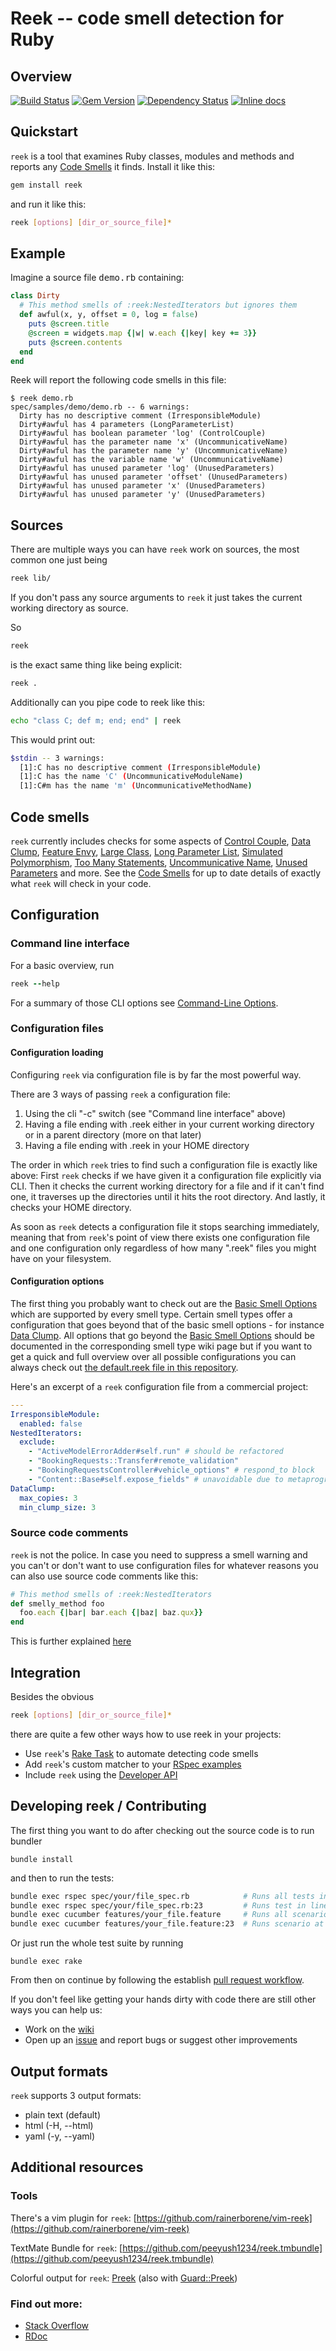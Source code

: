 # Reek -- code smell detection for Ruby

## Overview


[![Build Status](https://secure.travis-ci.org/troessner/reek.png?branch=master)](http://travis-ci.org/troessner/reek?branch=master)
[![Gem Version](https://badge.fury.io/rb/reek.png)](http://badge.fury.io/rb/reek)
[![Dependency Status](https://gemnasium.com/troessner/reek.png)](https://gemnasium.com/troessner/reek)
[![Inline docs](http://inch-ci.org/github/troessner/reek.png)](http://inch-ci.org/github/troessner/reek)

## Quickstart

`reek` is a tool that examines Ruby classes, modules and methods and reports any [Code Smells](https://github.com/troessner/reek/wiki/Code-Smells) it finds. Install it like this:

```Bash
gem install reek
```

and run it like this:

```Bash
reek [options] [dir_or_source_file]*
```

## Example

Imagine a source file <tt>demo.rb</tt> containing:

```Ruby
class Dirty
  # This method smells of :reek:NestedIterators but ignores them
  def awful(x, y, offset = 0, log = false)
    puts @screen.title
    @screen = widgets.map {|w| w.each {|key| key += 3}}
    puts @screen.contents
  end
end
```

Reek will report the following code smells in this file:

```
$ reek demo.rb
spec/samples/demo/demo.rb -- 6 warnings:
  Dirty has no descriptive comment (IrresponsibleModule)
  Dirty#awful has 4 parameters (LongParameterList)
  Dirty#awful has boolean parameter 'log' (ControlCouple)
  Dirty#awful has the parameter name 'x' (UncommunicativeName)
  Dirty#awful has the parameter name 'y' (UncommunicativeName)
  Dirty#awful has the variable name 'w' (UncommunicativeName)
  Dirty#awful has unused parameter 'log' (UnusedParameters)
  Dirty#awful has unused parameter 'offset' (UnusedParameters)
  Dirty#awful has unused parameter 'x' (UnusedParameters)
  Dirty#awful has unused parameter 'y' (UnusedParameters)
```

## Sources

There are multiple ways you can have `reek` work on sources, the most common one just being

```Bash
reek lib/
```

If you don't pass any source arguments to `reek` it just takes the current working directory as source.

So

```Bash
reek
```

is the exact same thing like being explicit:

```Bash
reek .
```

Additionally can you pipe code to reek like this:

```Bash
echo "class C; def m; end; end" | reek
```

This would print out:

```Bash
$stdin -- 3 warnings:
  [1]:C has no descriptive comment (IrresponsibleModule)
  [1]:C has the name 'C' (UncommunicativeModuleName)
  [1]:C#m has the name 'm' (UncommunicativeMethodName)
```

## Code smells

`reek` currently includes checks for some aspects of [Control Couple](https://github.com/troessner/reek/wiki/Control-Couple), [Data Clump](https://github.com/troessner/reek/wiki/Data-Clump), [Feature Envy](https://github.com/troessner/reek/wiki/Feature-Envy), [Large Class](https://github.com/troessner/reek/wiki/Large-Class), [Long Parameter List](https://github.com/troessner/reek/wiki/Long-Parameter-List), [Simulated Polymorphism](https://github.com/troessner/reek/wiki/Simulated-Polymorphism), [Too Many Statements](https://github.com/troessner/reek/wiki/Too-Many-Statements), [Uncommunicative Name](https://github.com/troessner/reek/wiki/Uncommunicative-Name), [Unused Parameters](https://github.com/troessner/reek/wiki/Unused-Parameters) and more. See the [Code Smells](https://github.com/troessner/reek/wiki/Code-Smells) for up to date details of exactly what `reek` will check in your code.

## Configuration

### Command line interface

For a basic overview, run

```Ruby
reek --help
```

For a summary of those CLI options see [Command-Line Options](https://github.com/troessner/reek/wiki/Command-Line-Options).

### Configuration files

#### Configuration loading

Configuring `reek` via configuration file is by far the most powerful way.

There are 3 ways of passing `reek` a configuration file:

1. Using the cli "-c" switch (see "Command line interface" above)
2. Having a file ending with .reek either in your current working directory or in a parent directory (more on that later)
3. Having a file ending with .reek in your HOME directory

The order in which `reek` tries to find such a configuration file is exactly like above: First `reek` checks if we have given it a configuration file explicitly via CLI. Then it checks the current working directory for a file and if it can't find one, it traverses up the directories until it hits the root directory. And lastly, it checks your HOME directory.

As soon as `reek` detects a configuration file it stops searching immediately, meaning that from `reek`'s point of view there exists one configuration file and one configuration only regardless of how many ".reek" files you might have on your filesystem.

#### Configuration options

The first thing you probably want to check out are the [Basic Smell Options](https://github.com/troessner/reek/wiki/Basic-Smell-Options) which are supported by every smell type.
Certain smell types offer a configuration that goes beyond that of the basic smell options - for instance [Data Clump](https://github.com/troessner/reek/wiki/Data-Clump).
All options that go beyond the [Basic Smell Options](https://github.com/troessner/reek/wiki/Basic-Smell-Options) should be documented in the corresponding smell type wiki page but if you want to get a quick and full overview over all possible configurations you can always check out [the default.reek file in this repository](https://github.com/troessner/reek/blob/master/config/defaults.reek).

Here's an excerpt of a `reek` configuration file from a commercial project:

```yaml
---
IrresponsibleModule:
  enabled: false
NestedIterators:
  exclude:
    - "ActiveModelErrorAdder#self.run" # should be refactored
    - "BookingRequests::Transfer#remote_validation"
    - "BookingRequestsController#vehicle_options" # respond_to block
    - "Content::Base#self.expose_fields" # unavoidable due to metaprogramming
DataClump:
  max_copies: 3
  min_clump_size: 3
```

### Source code comments

`reek` is not the police. In case you need to suppress a smell warning and you can't or don't want to use configuration files for whatever reasons you can also use source code comments like this:

```Ruby
# This method smells of :reek:NestedIterators
def smelly_method foo
  foo.each {|bar| bar.each {|baz| baz.qux}}
end
```

This is further explained [here](https://github.com/troessner/reek/wiki/Smell-Suppression)


## Integration

Besides the obvious

```Bash
reek [options] [dir_or_source_file]*
```

there are quite a few other ways how to use reek in your projects:

* Use `reek`'s [Rake Task](https://github.com/troessner/reek/wiki/Rake-Task) to automate detecting code smells
* Add `reek`'s custom matcher to your [RSpec examples](https://github.com/troessner/reek/wiki/RSpec-Integration)
* Include `reek` using the [Developer API](https://github.com/troessner/reek/wiki/Developer-Api)

## Developing reek / Contributing

The first thing you want to do after checking out the source code is to run bundler

```
bundle install
```

and then to run the tests:

```bash
bundle exec rspec spec/your/file_spec.rb            # Runs all tests in spec/your/file_spec.rb
bundle exec rspec spec/your/file_spec.rb:23         # Runs test in line 23
bundle exec cucumber features/your_file.feature     # Runs all scenarios in your_file.feature
bundle exec cucumber features/your_file.feature:23  # Runs scenario at line 23
```

Or just run the whole test suite by running

```
bundle exec rake
```

From then on continue by following the establish [pull request workflow](https://help.github.com/articles/using-pull-requests/).

If you don't feel like getting your hands dirty with code there are still other ways you can help us:

* Work on the [wiki](https://github.com/troessner/reek/wiki)
* Open up an [issue](https://github.com/troessner/reek/issues) and report bugs or suggest other improvements

## Output formats

`reek` supports 3 output formats:

* plain text (default)
* html (-H, --html)
* yaml (-y, --yaml)

## Additional resources

### Tools

There's a vim plugin for `reek`:
[https://github.com/rainerborene/vim-reek](https://github.com/rainerborene/vim-reek)

TextMate Bundle for `reek`:
[https://github.com/peeyush1234/reek.tmbundle](https://github.com/peeyush1234/reek.tmbundle)

Colorful output for `reek`: [Preek](https://github.com/joenas/preek) (also with
[Guard::Preek](https://github.com/joenas/guard-preek))

### Find out more:

* [Stack Overflow](http://stackoverflow.com/questions/tagged/reek)
* [RDoc](http://rdoc.info/projects/troessner/reek)
